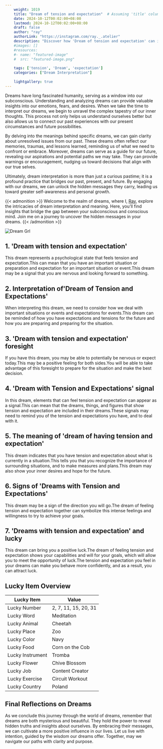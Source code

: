 ```yaml
---
    weight: 1019
    title: "Dream of tension and expectation"  # Assuming 'title' column exists
    date: 2024-10-12T00:02:00+08:00
    lastmod: 2024-10-12T00:02:00+08:00
    draft: false
    author: "ray"
    authorLink: "https://instagram.com/ray._.atelier"
    description: "Discover how 'Dream of tension and expectation' can interpret your future and uncover its significant meanings in your life."
    #images: []
    #resources:
    #- name: "featured-image"
    #  src: "featured-image.png"
    
    tags: ['tension', 'Dream', 'expectation']
    categories: ["Dream Interpretation"]
    
    lightgallery: true
---
```

    
Dreams have long fascinated humanity, serving as a window into our subconscious. Understanding and analyzing dreams can provide valuable insights into our emotions, fears, and desires. When we take the time to interpret our dreams, we begin to unravel the complex tapestry of our inner thoughts. This process not only helps us understand ourselves better but also allows us to connect our past experiences with our present circumstances and future possibilities.

By delving into the meanings behind specific dreams, we can gain clarity about unresolved issues from our past. These dreams often reflect our memories, traumas, and lessons learned, reminding us of what we need to confront or embrace. Moreover, dreams can serve as a guide for our future, revealing our aspirations and potential paths we may take. They can provide warnings or encouragement, nudging us toward decisions that align with our true selves.

Ultimately, dream interpretation is more than just a curious pastime; it is a profound practice that bridges our past, present, and future. By engaging with our dreams, we can unlock the hidden messages they carry, leading us toward greater self-awareness and personal growth.

{{< admonition >}}
Welcome to the realm of dreams, where I, [Ray](https://instagram.com/ray._.atelier), explore the intricacies of dream interpretation and meaning. Here, you’ll find insights that bridge the gap between your subconscious and conscious mind. Join me on a journey to uncover the hidden messages in your dreams.
{{< /admonition >}}

![Dream Grl](https://cdn.pixabay.com/photo/2017/11/02/03/35/gothic-2910057_1280.jpg "Dream Grl")

## 1. 'Dream with tension and expectation'
This dream represents a psychological state that feels tension and expectation.This can mean that you have an important situation or preparation and expectation for an important situation or event.This dream may be a signal that you are nervous and looking forward to something.

## 2. Interpretation of'Dream of Tension and Expectations'
When interpreting this dream, we need to consider how we deal with important situations or events and expectations for events.This dream can be reminded of how you have expectations and tensions for the future and how you are preparing and preparing for the situation.

## 3. 'Dream with tension and expectation' foresight
If you have this dream, you may be able to potentially be nervous or expect today.This may be a positive feeling for both sides.You will be able to take advantage of this foresight to prepare for the situation and make the best decision.

## 4. 'Dream with Tension and Expectations' signal
In this dream, elements that can feel tension and expectation can appear as a signal.This can mean that the dreams, things, and figures that show tension and expectation are included in their dreams.These signals may need to remind you of the tension and expectations you have, and to deal with it.

## 5. The meaning of 'dream of having tension and expectation'
This dream indicates that you have tension and expectation about what is currently in a situation.This tells you that you recognize the importance of surrounding situations, and to make measures and plans.This dream may also show your inner desires and hope for the future.

## 6. Signs of 'Dreams with Tension and Expectations'
This dream may be a sign of the direction you will go.The dream of feeling tension and expectation together can symbolize this intense feelings and willingness to try to achieve your goals.

## 7. 'Dreams with tension and expectation' and lucky
This dream can bring you a positive luck.The dream of feeling tension and expectation shows your capabilities and will for your goals, which will allow you to meet the opportunity of luck.The tension and expectation you feel in your dreams can make you behave more confidently, and as a result, you can attract luck.

## Lucky Item Overview
| Lucky Item          | Value              |
|---------------|--------------------|
| Lucky Number        | 2, 7, 11, 15, 20, 31  |
| Lucky Word          | Meditation |
| Lucky Animal        | Cheetah |
| Lucky Place         | Zoo     |
| Lucky Color         | Navy     |
| Lucky Food          | Corn on the Cob      |
| Lucky Instrument    | Tromba |
| Lucky Flower        | Chive Blossom    |
| Lucky Job           | Content Creator       |
| Lucky Exercise      | Circuit Workout  |
| Lucky Country       | Poland    |


##  Final Reflections on Dreams

As we conclude this journey through the world of dreams, remember that dreams are both mysterious and beautiful. They hold the power to reveal hidden truths and insights about ourselves. By embracing their messages, we can cultivate a more positive influence in our lives. Let us live with intention, guided by the wisdom our dreams offer. Together, may we navigate our paths with clarity and purpose.
